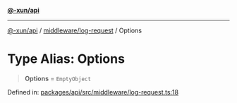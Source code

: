 [**@-xun/api**](../../../README.md)

***

[@-xun/api](../../../README.md) / [middleware/log-request](../README.md) / Options

# Type Alias: Options

> **Options** = `EmptyObject`

Defined in: [packages/api/src/middleware/log-request.ts:18](https://github.com/Xunnamius/api-utils/blob/f159b4026fbac8d4de769d2a9e8cfaddf85d9e96/packages/api/src/middleware/log-request.ts#L18)
